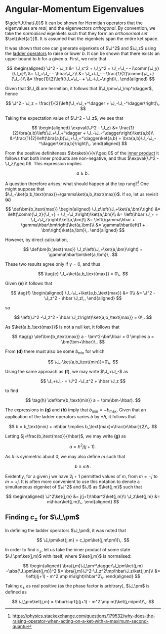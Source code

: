 # Angular-Momentum Eigenvalues

<!--  of $\J^2$ and $\J_z$ -->

$\gdef\J{\hat{J}}$
It can be shown for Hermitian operators that the eigenvalues are _real_, and the eigenvectors _orthogonal_. By convention, we take the _normalised_ eigenkets such that they form an _orthonormal set_ $\set{\ket{a'}}$. It is assumed that the eigenkets span the entire ket space.

<!-- TODO show that they span the space -->

It was shown that one can generate eigenkets of $\J^2$ and $\J_z$ using the [ladder operators](angular-momentum-ladder-operators.md) to raise or lower $b$. It can be shown that there exists an upper bound to $b$ for a given $a$. First, we note that

$$
\begin{aligned}
\J^2 - \J_z
&= \J_x^2 + \J_y^2 = \J_+\J_- - i\comm{\J_y}{\J_x}\\
&= \J_+\J_- - \hbar\J_z\\
&= \J_+\J_- - \frac{1}{2}\comm{\J_+}{\J_-}\\
&= \frac{1}{2}\left(\J_+\J_- + \J_-\J_+\right)\,.
\end{aligned}
$$

Given that $\J_i$ are hermitian, it follows that $\J_\pm=\J_\mp^\dagger$, hence

$$
\J^2 - \J_z = \frac{1}{2}\left(\J_+\J_+^\dagger + \J_-\J_-^\dagger\right)\,.
$$

Taking the expectation value of $\J^2 - \J_z$, we see that

$$
\begin{aligned}
\expval{\J^2 - \J_z}
&= \frac{1}{2}\bra{a,b}\left(\J_+\J_+^\dagger + \J_-\J_-^\dagger\right)\ket{a,b}\\
&=\frac{1}{2}\left(\bra{a,b}\J_+\J_+^\dagger\ket{a,b} + \bra{a,b}\J_-\J_-^\dagger\ket{a,b}\right)\,.
\end{aligned}
$$

From the positive definiteness $\braket{v}{v}\geq 0$ of the [inner product](../maths/linear-algebra/inner-product-space.md#The-Inner-Product) it follows that both inner products are non-negative, and thus $\expval{\J^2 - \J_z}\geq 0$. This expression implies

$$
\tag{d}
a \geq b\,.
$$

A question therefore arises; what should happen at the top rung?[^1] One might suppose that $\J_+\ket{a,b_\text{max}}=\gamma\ket{a,b_\text{max}}$. If so, let us revisit **(c\)**

$$
\def\bm{b_\text{max}}
\begin{aligned}
\J_z\left(\J_+\ket{a,\bm}\right)
&= \left(\comm{\J_z}{\J_+} + \J_+\J_z\right)\ket{a,\bm}\\
&= \left(\hbar \J_+ + \J_+\J_z\right)\ket{a,\bm}\\
&= \left(\gamma\hbar + \gamma\hbar\bm\right)\ket{a,\bm}\\
&= \gamma\hbar\left(1 + \bm\right)\ket{a,\bm}\,.
\end{aligned}
$$

However, by direct calculation,

$$
\def\bm{b_\text{max}}
\J_z\left(\J_+\ket{a,\bm}\right) = \gamma\hbar\bm\ket{a,\bm}\,.
$$

These two results agree only if $\gamma=0$, and thus

$$
\tag{e}
\J_+\ket{a,b_\text{max}} = 0\,.
$$

Given **(e)** it follows that

$$
\tag{f}
\begin{aligned}
\J_-\J_+\ket{a,b_\text{max}}
&= 0\\
&= \J^2 -\J_z^2 - \hbar \J_z\,,
\end{aligned}
$$

so

$$
\left(\J^2 -\J_z^2 - \hbar \J_z\right)\ket{a,b_\text{max}} = 0\,.
$$

As $\ket{a,b_\text{max}}$ is not a null ket, it follows that

$$
\tag{g}
\def\bm{b_\text{max}}
a - \bm^2-\bm\hbar = 0 \implies a = \bm(\bm+\hbar)\,.
$$

From **(d)** there must also be some $b_\text{min}$ for which

$$
\J_-\ket{a,b_\text{min}}=0\,.
$$

Using the same approach as **(f)**, we may write $\J_+\J_-$ as

$$
\J_+\J_- = \J^2 -\J_z^2 + \hbar \J_z
$$

to find

$$
\tag{h}
\def\bm{b_\text{min}}
a = \bm(\bm-\hbar).
$$

The expressions in **(g)** and **(h)** imply that $b_\text{min}=-b_\text{max}$. Given that an application of the ladder operators varies $b$ by $\pm\hbar$, it follows that

$$
b = b_\text{min} + n\hbar \implies b_\text{max}=\frac{n\hbar}{2}\,.
$$

Letting $j=\frac{b_\text{max}}{\hbar}$, we may write **(g)** as

$$
a = \hbar^2j(j+1)\,.
$$

As $b$ is symmetric about $0$, we may also define $m$ such that

$$
b \equiv m\hbar\,.
$$

Evidently, for a given $j$ we have $2j+1$ permitted values of $m$, from $m=-j$ to $m=+j$. It is often more convenient to use this notation to denote a simultaneous eigenket of $\J^2$ and $\J$ as $\ket{j,m}$ such that

$$
\begin{aligned}
\J^2\ket{j,m} &= j(j+1)\hbar^2\ket{j,m}\\
\J_z\ket{j,m} &= m\hbar\ket{j,m}\,.
\end{aligned}
$$

## Finding $c_\pm$ for $\J_\pm$

In defining the ladder operators $\J_\pm$, it was noted that

$$
\J_\pm\ket{j,m} = c_\pm\ket{j,m\pm1}\,.
$$

In order to find $c_\pm$, let us take the inner product of some state $\J_\pm\ket{j,m}$ with itself, where $\ket{j,m}$ is normalised:

$$
\begin{aligned}
\bra{j,m}\J_\pm^\dagger\J_\pm\ket{j,m} =\abs{\J_\pm\ket{j,m}}^2
&= \bra{j,m}\J^2-\J_z^2\mp\hbar\J_z\ket{j,m}\\
&= \left(j(j+1) - m^2 \mp m\right)\hbar^2\,.
\end{aligned}
$$

<!-- TODO link to phase factor is arbitrary -->

Taking $c_\pm$ as real positive (as the phase factor is arbitrary), $\J_\pm$ is defined as

$$
\J_\pm\ket{j,m} = \hbar\sqrt{j(j+1) - m^2 \mp m}\ket{j,m\pm1}\,.
$$

[^1]: https://physics.stackexchange.com/questions/179532/why-does-the-raising-operator-when-acting-on-a-ket-with-a-maximum-second-quantu
